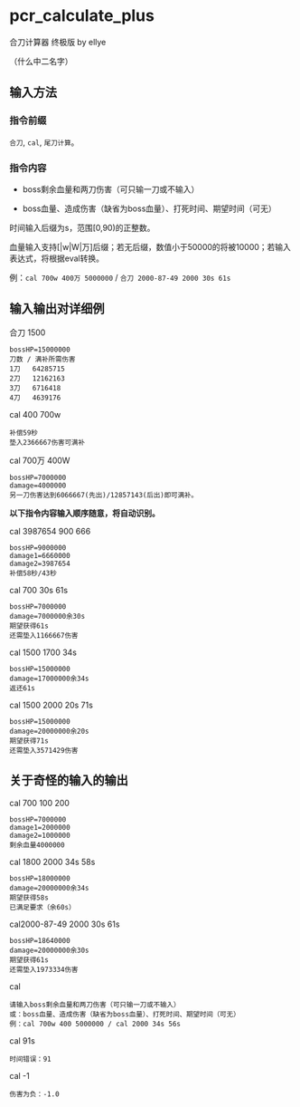 # pcr_calculate_plus
合刀计算器 终极版 by ellye

（什么中二名字）

## 输入方法

### 指令前缀
```合刀```, ```cal```, ```尾刀计算```。

### 指令内容
- boss剩余血量和两刀伤害（可只输一刀或不输入）

- boss血量、造成伤害（缺省为boss血量）、打死时间、期望时间（可无）

时间输入后缀为s，范围[0,90)的正整数。

血量输入支持[|w|W|万]后缀；若无后缀，数值小于50000的将被10000；若输入表达式，将根据eval转换。

例：```cal 700w 400万 5000000``` / ```合刀 2000-87-49 2000 30s 61s```



## 输入输出对详细例
合刀 1500
```
bossHP=15000000
刀数 / 满补所需伤害
1刀 	 64285715
2刀 	 12162163
3刀 	 6716418
4刀 	 4639176
```

cal 400 700w
```
补偿59秒
垫入2366667伤害可满补
```

cal 700万 400W
```
bossHP=7000000
damage=4000000
另一刀伤害达到6066667(先出)/12857143(后出)即可满补。
```

**以下指令内容输入顺序随意，将自动识别。**

cal 3987654 900 666
```
bossHP=9000000
damage1=6660000
damage2=3987654
补偿58秒/43秒
```

cal 700 30s 61s
```
bossHP=7000000
damage=7000000余30s
期望获得61s
还需垫入1166667伤害
```

cal 1500 1700 34s
```
bossHP=15000000
damage=17000000余34s
返还61s
```

cal 1500 2000 20s 71s
```
bossHP=15000000
damage=20000000余20s
期望获得71s
还需垫入3571429伤害
```

## 关于奇怪的输入的输出
cal 700 100 200
```
bossHP=7000000
damage1=2000000
damage2=1000000
剩余血量4000000
```

cal 1800 2000 34s 58s
```
bossHP=18000000
damage=20000000余34s
期望获得58s
已满足要求（余60s）
```

cal2000-87-49 2000 30s 61s
```
bossHP=18640000
damage=20000000余30s
期望获得61s
还需垫入1973334伤害
```

cal
```
请输入boss剩余血量和两刀伤害（可只输一刀或不输入）
或：boss血量、造成伤害（缺省为boss血量）、打死时间、期望时间（可无）
例：cal 700w 400 5000000 / cal 2000 34s 56s
```

cal 91s
```
时间错误：91
```

cal -1
```
伤害为负：-1.0
```
